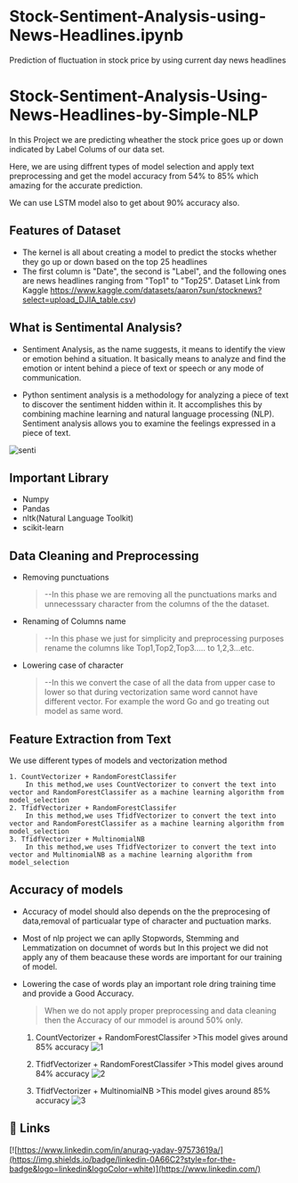 # Stock-Sentiment-Analysis-using-News-Headlines.ipynb
Prediction of  fluctuation in stock price by using current day news headlines

# Stock-Sentiment-Analysis-Using-News-Headlines-by-Simple-NLP
In this Project we are predicting wheather the stock price goes up or down indicated by Label Colums of our data set.

Here, we are using diffrent types of model selection and apply text preprocessing and get the model accuracy from 54% to 85% which amazing for the accurate prediction.

We can use LSTM model also to get about 90% accuracy also. 


## Features of Dataset
* The kernel is all about creating a model to predict the stocks whether they go up or down based on the top 25 headlines
* The first column is "Date", the second is "Label", and the following ones are news headlines ranging from "Top1" to "Top25".
Dataset Link from Kaggle  https://www.kaggle.com/datasets/aaron7sun/stocknews?select=upload_DJIA_table.csv)


## What is Sentimental Analysis? 
* Sentiment Analysis, as the name suggests, it means to identify the view or emotion behind a situation. It basically means to analyze and find the emotion or intent behind a piece of text or speech or any mode of communication.

* Python sentiment analysis is a methodology for analyzing a piece of text to discover the sentiment hidden within it. It accomplishes this by combining machine learning and natural language processing (NLP). Sentiment analysis allows you to examine the feelings expressed in a piece of text.


![senti](https://user-images.githubusercontent.com/90321099/175671498-5947c058-c10f-4b5c-bb7e-ae411359a0a2.png)


## Important Library
* Numpy
* Pandas
* nltk(Natural Language Toolkit)
* scikit-learn


## Data Cleaning and  Preprocessing
* Removing punctuations
  > --In this phase we are removing all the punctuations marks and unnecesssary character from the columns of the the dataset.

* Renaming of Columns name
  >--In this phase we just for simplicity and preprocessing purposes rename the columns like Top1,Top2,Top3..... to 1,2,3...etc.
* Lowering case of character
  >--In this we convert the case of all the data from upper case to lower so that during vectorization same word cannot have different vector. For example the word Go and go treating out model as same word. 


## Feature Extraction from Text
We use different types of models and vectorization method 
    
    1. CountVectorizer + RandomForestClassifer
        In this method,we uses CountVectorizer to convert the text into vector and RandomForestClassifer as a machine learning algorithm from model_selection
    2. TfidfVectorizer + RandomForestClassifer
        In this method,we uses TfidfVectorizer to convert the text into vector and RandomForestClassifer as a machine learning algorithm from model_selection
    3. TfidfVectorizer + MultinomialNB
        In this method,we uses TfidfVectorizer to convert the text into vector and MultinomialNB as a machine learning algorithm from model_selection
    
    
    
## Accuracy of models
* Accuracy of model should also depends on the the preprocesing of data,removal of particualar type of character and puctuation marks.
* Most of nlp project we can aplly Stopwords, Stemming and Lemmatization on documnet of words but In this project we did not apply any of them beacause these words are important for our training of model.
* Lowering the case of words play an important role dring training time and provide a Good Accuracy.


  >When we do not apply proper preprocessing and data cleaning then the Accuracy of our mmodel is around 50% only.
    1. CountVectorizer + RandomForestClassifer
      >This model gives around 85% accuracy
  ![1](https://user-images.githubusercontent.com/90321099/175764837-f047d638-0fda-4bd2-8376-a80a4e9219f9.png)

     2. TfidfVectorizer + RandomForestClassifer
      >This model gives around 84% accuracy
    ![2](https://user-images.githubusercontent.com/90321099/175764886-97690524-8b6d-486a-b330-aa063987842d.png)

    3. TfidfVectorizer + MultinomialNB
      >This model gives around 85% accuracy
    ![3](https://user-images.githubusercontent.com/90321099/175764893-6278dfca-50b8-4d70-a657-c2cbfbd305dd.png)


    
## 🔗 Links
[![https://www.linkedin.com/in/anurag-yadav-97573619a/](https://img.shields.io/badge/linkedin-0A66C2?style=for-the-badge&logo=linkedin&logoColor=white)](https://www.linkedin.com/)
    
    
    

